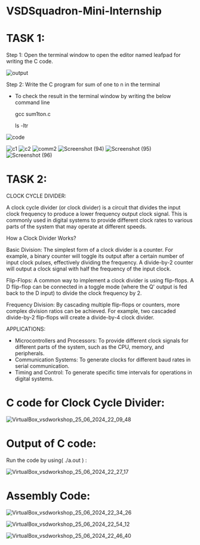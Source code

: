 # VSDSquadron-Mini-Internship
# TASK 1:
Step 1: Open the terminal window to open the editor named leafpad for writing the C code.

![output](https://github.com/ANUSRI-GS/VSDSquadron-Mini-Internship/assets/160397977/880a637e-18a7-4099-abf3-949fea9ed37b)

Step 2: Write the C program for sum of one to n in the terminal 
* To check the result in the terminal window by writing the below command line
  
     gcc sum1ton.c
  
     ls -ltr

![code](https://github.com/ANUSRI-GS/VSDSquadron-Mini-Internship/assets/160397977/ac1bd248-68cc-414f-bb88-98869a2bbba3)

![c1](https://github.com/ANUSRI-GS/VSDSquadron-Mini-Internship/assets/160397977/88a26bcd-110b-49e2-ba9e-9b857690317e)
![c2](https://github.com/ANUSRI-GS/VSDSquadron-Mini-Internship/assets/160397977/448a122d-4874-413f-b656-f83617bfa740)
![comm2](https://github.com/ANUSRI-GS/VSDSquadron-Mini-Internship/assets/160397977/864ecdeb-7526-4fb1-8c5c-050beadf8822)
![Screenshot (94)](https://github.com/ANUSRI-GS/VSDSquadron-Mini-Internship/assets/160397977/011f3028-21be-493f-af66-dddef2cdaa2e)
![Screenshot (95)](https://github.com/ANUSRI-GS/VSDSquadron-Mini-Internship/assets/160397977/33d563d3-8c4c-4ac9-a89f-556639d18f76)
![Screenshot (96)](https://github.com/ANUSRI-GS/VSDSquadron-Mini-Internship/assets/160397977/08e0e2af-949a-41dd-af88-60f100d7f1d2)

# TASK 2:
CLOCK CYCLE DIVIDER:

A clock cycle divider (or clock divider) is a circuit that divides the input clock frequency to produce a lower frequency output clock signal. This is commonly used in digital systems to provide different clock rates to various parts of the system that may operate at different speeds.

How a Clock Divider Works?

Basic Division: The simplest form of a clock divider is a counter. For example, a binary counter will toggle its output after a certain number of input clock pulses, effectively dividing the frequency. A divide-by-2 counter will output a clock signal with half the frequency of the input clock.

Flip-Flops: A common way to implement a clock divider is using flip-flops. A D flip-flop can be connected in a toggle mode (where the Q' output is fed back to the D input) to divide the clock frequency by 2.

Frequency Division: By cascading multiple flip-flops or counters, more complex division ratios can be achieved. For example, two cascaded divide-by-2 flip-flops will create a divide-by-4 clock divider.

APPLICATIONS:

* Microcontrollers and Processors: To provide different clock signals for different parts of the system, such as the CPU, memory, and peripherals.
* Communication Systems: To generate clocks for different baud rates in serial communication.
* Timing and Control: To generate specific time intervals for operations in digital systems.

# C code for Clock Cycle Divider:

![VirtualBox_vsdworkshop_25_06_2024_22_09_48](https://github.com/ANUSRI-GS/VSDSquadron-Mini-Internship/assets/160397977/e91773f1-f4c3-49c0-916f-05dfbcd4a6ea)

# Output of C code: 
Run the code by using( ./a.out ) :

![VirtualBox_vsdworkshop_25_06_2024_22_27_17](https://github.com/ANUSRI-GS/VSDSquadron-Mini-Internship/assets/160397977/7fe4abbf-cfd1-4d44-b3b0-d9a3751820a2)

# Assembly Code:

![VirtualBox_vsdworkshop_25_06_2024_22_34_26](https://github.com/ANUSRI-GS/VSDSquadron-Mini-Internship/assets/160397977/47785a34-5af6-4017-9046-22cd501e6959)

![VirtualBox_vsdworkshop_25_06_2024_22_54_12](https://github.com/ANUSRI-GS/VSDSquadron-Mini-Internship/assets/160397977/835d33fe-df49-4bbf-a1a3-a6f2a7dbb9fe)

![VirtualBox_vsdworkshop_25_06_2024_22_46_40](https://github.com/ANUSRI-GS/VSDSquadron-Mini-Internship/assets/160397977/a96e846e-0b5a-4587-a47a-ea10a69a4f81)
